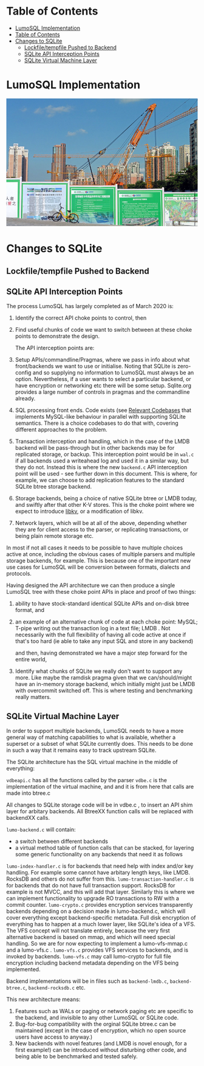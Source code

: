 <!-- SPDX-License-Identifier: CC-BY-SA-4.0 -->
<!-- SPDX-FileCopyrightText: 2020 The LumoSQL Authors -->
<!-- SPDX-ArtifactOfProjectName: LumoSQL -->
<!-- SPDX-FileType: Documentation -->
<!-- SPDX-FileComment: Original by Dan Shearer, 2020 -->


Table of Contents
=================

   * [LumoSQL Implementation](#lumosql-implementation)
   * [Table of Contents](#table-of-contents)
   * [Changes to SQLite](#changes-to-sqlite)
      * [Lockfile/tempfile Pushed to Backend](#lockfiletempfile-pushed-to-backend)
      * [SQLite API Interception Points](#sqlite-api-interception-points)
      * [SQLite Virtual Machine Layer](#sqlite-virtual-machine-layer)


LumoSQL Implementation
======================

![](./images/lumo-implementation-intro.jpg "Metro Station Construction Futian Shenzhen China, CC license, https://www.flickr.com/photos/dcmaster/36740345496")


# Changes to SQLite

## Lockfile/tempfile Pushed to Backend

SQLite API Interception Points
------------------------------

The process LumoSQL has largely completed as of March 2020 is:

1. Identify the correct API choke points to control, then
2. Find useful chunks of code we want to switch between at these choke
points to demonstrate the design.

   The API interception points are:

  1. Setup APIs/commandline/Pragmas, where we pass in info about what
front/backends we want to use or initialise. Noting that SQLite is
zero-config and so supplying no information to LumoSQL must always be an option.
Nevertheless, if a user wants to select a particular backend, or have
encryption or networking etc there will be some setup. Sqlite.org provides a
large number of controls in pragmas and the commandline already.

  2. SQL processing front ends. Code exists (see [Relevant Codebases](./lumo-relevant-codebases.md)
that implements MySQL-like behaviour in parallel with supporting SQLite semantics.
There is a choice codebases to do that with, covering different approaches to the problem.

  3. Transaction interception and handling, which in the case of the LMDB
backend will be pass-through but in other backends may be for replicated
storage, or backup. This interception point would be in ```wal.c``` if all
backends used a writeahead log and used it in a similar way, but they do not.
Instead this is where the new ```backend.c``` API interception point will be
used - see further down in this document.  This is where, for example, we can
choose to add replication features to the standard SQLite btree storage
backend.

  4. Storage backends, being a choice of native SQLite btree or LMDB today, and
swiftly after that other K-V stores. This is the choke point where we expect to
introduce [libkv](./lumo-relevant-codebases#libkv), or a modification of libkv.

  5. Network layers, which will be at all of the above, depending whether they
are for client access to the parser, or replicating transactions, or being
plain remote storage etc.

In most if not all cases it needs to be possible to have multiple choices
active at once, including the obvious cases of multiple parsers and multiple
storage backends, for example. This is because one of the important new use
cases for LumoSQL will be conversion between formats, dialects and protocols.

Having designed the API architecture we can then produce a single LumoSQL tree
with these choke point APIs in place and proof of two things:

1. ability to have stock-standard identical SQLite APIs and on-disk
btree format, and

2. an example of an alternative chunk of code at each choke point:
MySQL; T-pipe writing out the transaction log in a text file; LMDB .
Not necessarily with the full flexibility of having all code active at
once if that's too hard (ie able to take any input SQL and store in
any backend)

   and then, having demonstrated we have a major step forward for the entire world,

3. Identify what chunks of SQLite we really don't want to support any more.
   Like maybe the ramdisk pragma given that we can/should/might have an
in-memory storage backend, which initially might just be LMDB with overcommit
switched off. This is where testing and benchmarking really matters.

SQLite Virtual Machine Layer
----------------------------

In order to support multiple backends, LumoSQL needs to have a more general way
of matching capabilities to what is available, whether a superset or a subset of
what SQLite currently does. This needs to be done in such a way that it remains
easy to track upstream SQLite.

The SQLite architecture has the SQL virtual machine in the middle of everything:

`vdbeapi.c` has all the functions called by the parser
`vdbe.c` is the implementation of the virtual machine, and and it is
from here that calls are made into btree.c

All changes to SQLite storage code will be in vdbe.c , to insert an
API shim layer for arbitary backends. All BtreeXX function calls will
be replaced with backendXX calls.

`lumo-backend.c` will contain:

* a switch between different backends
* a virtual method table of function calls that can be stacked, for
layering some generic functionality on any backends that need it as
follows

`lumo-index-handler.c` is for backends that need help with index
and/or key handling. For example some cannot have arbitary length
keys, like LMDB. RocksDB and others do not suffer from this.
`lumo-transaction-handler.c` is for backends that do not have full
transaction support. RocksDB for example is not MVCC, and this will
add that layer. Similarly this is where we can implement functionality
to upgrade RO transactions to RW with a commit counter.
`lumo-crypto.c` provides encryption services transparently backends
depending on a decision made in lumo-backend.c, which will cover
everything except backend-specific metadata. Full disk encryption of
everything has to happen at a much lower layer, like SQLite's idea of
a VFS. The VFS concept will not translate entirely, because the very first
alternative backend is based on mmap, and which will need special handling. So we are for now expecting to implement a lumo-vfs-mmap.c and a lumo-vfs.c .
`lumo-vfs.c` provides VFS services to backends, and is invoked by
backends. `lumo-vfs.c` may call lumo-crypto for full file encryption
including backend metadata depending on the VFS being implemented.

Backend implementations will be in files such as `backend-lmdb.c`,
`backend-btree.c`, `backend-rocksdb.c` etc.

This new architecture means:

1. Features such as WALs or paging or network paging etc are specific to the backend, and invisible to any other LumoSQL or SQLite code.
2. Bug-for-bug compatibility with the orginal SQLite btree.c can be maintained (except in the case of encryption, which no open source users have access to anyway.)
3. New backends with novel features (and LMDB is novel enough, for a first example!) can be introduced without disturbing other code, and being able to be benchmarked and tested safely.




